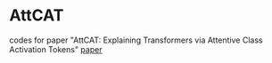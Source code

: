 # AttCAT
codes for paper "AttCAT: Explaining Transformers via Attentive Class Activation Tokens" [paper](https://openreview.net/pdf?id=cA8Zor8wFr5)
